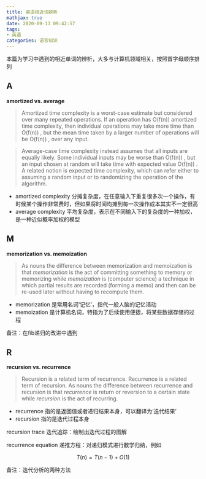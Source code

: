 ```yaml
---
title: 英语相近词辨析
mathjax: true
date: 2020-09-13 09:42:57
tags:
- 英语
categories: 语言知识
---
```


本篇为学习中遇到的相近单词的辨析，大多与计算机领域相关，按照首字母顺序排列

<!-- more -->

## A

**amortized vs. average**

> Amortized time complexity is a worst-case estimate but considered over many repeated operations. If an operation has  O(f(n))  amortized time complexity, then individual operations may take more time than  O(f(n)) , but the mean time taken by a larger number of operations will be  O(f(n)) , over any input.

> Average-case time complexity instead assumes that all inputs are equally likely. Some individual inputs may be worse than  O(f(n)) , but an input chosen at random will take time with expected value  O(f(n)) . A related notion is expected time complexity, which can refer either to assuming a random input or to randomizing the operation of the algorithm.

- amortized complexity 分摊复杂度，在任意输入下重复很多次一个操作，有时候某个操作非常费时，但如果将时间均摊到每一次操作成本其实不一定很高
- average complexity 平均复杂度，表示在不同输入下的复杂度的一种加权，是一种近似概率加权的模型

## M

**memorization vs. memoization**

>As nouns the difference between memorization and memoization is that *memorization* is the act of committing something to memory or memorizing while *memoization* is (computer science) a technique in which partial results are recorded (forming a memo) and then can be re-used later without having to recompute them.

- memorization 是常用名词‘记忆’，指代一般人脑的记忆活动
- memoization 是计算机名词，特指为了后续使用便捷，将某些数据存储的过程

备注：在fib递归的改进中遇到


## R

**recursion vs. recurrence**

>Recursion is a related term of recurrence. Recurrence is a related term of recursion.
As nouns the difference between recurrence and recursion is that *recurrence* is return or reversion to a certain state while *recursion* is the act of recurring.

- recurrence 指的是返回值或者递归结果本身，可以翻译为‘迭代结果’
- recursion 指的是迭代过程本身

recursion trace 迭代追踪：绘制出迭代过程的图解

recurrence equation 递推方程：对递归模式进行数学归纳，例如

$$
T(n) = T(n-1) + O(1)
$$

备注：迭代分析的两种方法